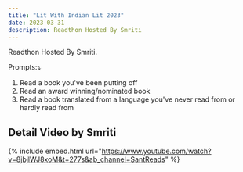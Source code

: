```yaml
---
title: "Lit With Indian Lit 2023"
date: 2023-03-31
description: Readthon Hosted By Smriti
---
```


Readthon Hosted By Smriti.

<!--more-->

Prompts:⤵
1. Read a book you've been putting off 
2. Read an award winning/nominated book 
3. Read a book translated from a language you've never read from or hardly read from



## Detail Video by Smriti
{% include embed.html url="https://www.youtube.com/watch?v=8jbjlWJ8xoM&t=277s&ab_channel=SantReads" %}
